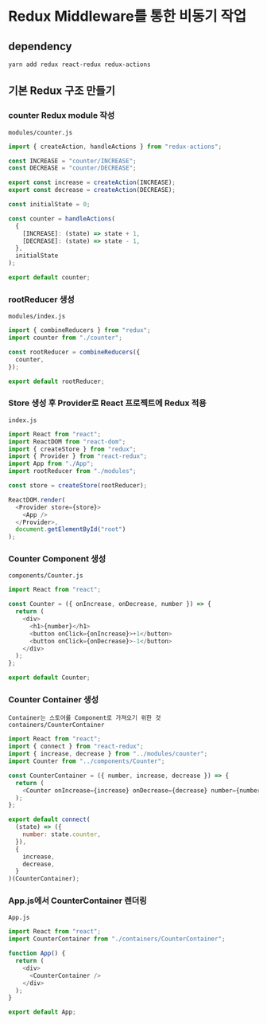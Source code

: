 # Redux Middleware를 통한 비동기 작업

## dependency

`yarn add redux react-redux redux-actions`


## 기본 Redux 구조 만들기

### counter Redux module 작성

`modules/counter.js`

```javascript
import { createAction, handleActions } from "redux-actions";

const INCREASE = "counter/INCREASE";
const DECREASE = "counter/DECREASE";

export const increase = createAction(INCREASE);
export const decrease = createAction(DECREASE);

const initialState = 0;

const counter = handleActions(
  {
    [INCREASE]: (state) => state + 1,
    [DECREASE]: (state) => state - 1,
  },
  initialState
);

export default counter;

```

### rootReducer 생성

`modules/index.js`

```javascript
import { combineReducers } from "redux";
import counter from "./counter";

const rootReducer = combineReducers({
  counter,
});

export default rootReducer;
```

### Store 생성 후 Provider로 React 프로젝트에 Redux 적용

`index.js`

```javascript
import React from "react";
import ReactDOM from "react-dom";
import { createStore } from "redux";
import { Provider } from "react-redux";
import App from "./App";
import rootReducer from "./modules";

const store = createStore(rootReducer);

ReactDOM.render(
  <Provider store={store}>
    <App />
  </Provider>,
  document.getElementById("root")
);
```

### Counter Component 생성

`components/Counter.js`

```javascript
import React from "react";

const Counter = ({ onIncrease, onDecrease, number }) => {
  return (
    <div>
      <h1>{number}</h1>
      <button onClick={onIncrease}>+1</button>
      <button onClick={onDecrease}>-1</button>
    </div>
  );
};

export default Counter;
```

### Counter Container 생성

`Container는 스토어를 Component로 가져오기 위한 것`
`containers/CounterContainer`

```javascript
import React from "react";
import { connect } from "react-redux";
import { increase, decrease } from "../modules/counter";
import Counter from "../components/Counter";

const CounterContainer = ({ number, increase, decrease }) => {
  return (
    <Counter onIncrease={increase} onDecrease={decrease} number={number} />
  );
};

export default connect(
  (state) => ({
    number: state.counter,
  }),
  {
    increase,
    decrease,
  }
)(CounterContainer);
```

### App.js에서 CounterContainer 렌더링

`App.js`

```javascript
import React from "react";
import CounterContainer from "./containers/CounterContainer";

function App() {
  return (
    <div>
      <CounterContainer />
    </div>
  );
}

export default App;

```
